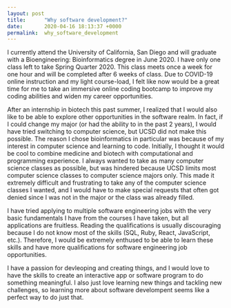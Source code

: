 ```yaml
---
layout: post
title:      "Why software development?"
date:       2020-04-16 18:13:37 +0000
permalink:  why_software_development
---
```



I currently attend the University of California, San Diego and will graduate with a Bioengineering: Bioinformatics degree in June 2020. I have only one class left to take Spring Quarter 2020. This class meets once a week for one hour and will be completed after 6 weeks of class. Due to COVID-19 online instruction and my light course-load, I felt like now would be a great time for me to take an immersive online coding bootcamp to improve my coding abilities and widen my career opportunities.

After an internship in biotech this past summer, I realized that I would also like to be able to explore other opportunities in the software realm. In fact, if I could change my major (or had the ability to in the past 2 years), I would have tried switching to computer science, but UCSD did not make this possible. The reason I chose bioinformatics in particular was because of my interest in computer science and learning to code. Initially, I thought it would be cool to combine medicine and biotech with computational and programming experience. I always wanted to take as many computer science classes as possible, but was hindered because UCSD limits most computer science classes to computer science majors only. This made it extremely difficult and frustrating to take any of the computer science classes I wanted, and I would have to make special requests that often got denied since I was not in the major or the class was already filled. 

I have tried applying to multiple software engineering jobs with the very basic fundamentals I have from the courses I have taken, but all applications are fruitless. Reading the qualifications is usually discouraging because I do not know most of the skills (SQL, Ruby, React, JavaScript, etc.). Therefore, I would be extremely enthused to be able to learn these skills and have more qualifications for software engineering job opportunities. 

I have a passion for devleoping and creating things, and I would love to have the skills to create an interactive app or software program to do something meaningful. I also just love learning new things and tackling new challenges, so learning more about software develompent seems like a perfect way to do just that. 

